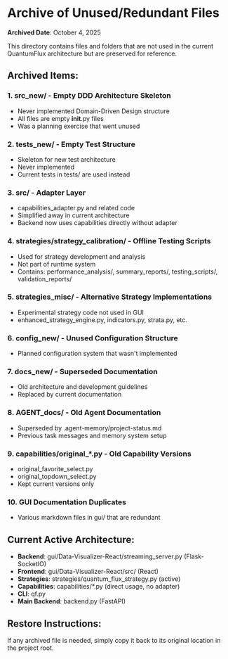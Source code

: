 # Archive of Unused/Redundant Files

**Archived Date**: October 4, 2025

This directory contains files and folders that are not used in the current QuantumFlux architecture but are preserved for reference.

## Archived Items:

### 1. src_new/ - Empty DDD Architecture Skeleton
- Never implemented Domain-Driven Design structure
- All files are empty __init__.py files
- Was a planning exercise that went unused

### 2. tests_new/ - Empty Test Structure
- Skeleton for new test architecture
- Never implemented
- Current tests in tests/ are used instead

### 3. src/ - Adapter Layer
- capabilities_adapter.py and related code
- Simplified away in current architecture
- Backend now uses capabilities directly without adapter

### 4. strategies/strategy_calibration/ - Offline Testing Scripts
- Used for strategy development and analysis
- Not part of runtime system
- Contains: performance_analysis/, summary_reports/, testing_scripts/, validation_reports/

### 5. strategies_misc/ - Alternative Strategy Implementations
- Experimental strategy code not used in GUI
- enhanced_strategy_engine.py, indicators.py, strata.py, etc.

### 6. config_new/ - Unused Configuration Structure
- Planned configuration system that wasn't implemented

### 7. docs_new/ - Superseded Documentation
- Old architecture and development guidelines
- Replaced by current documentation

### 8. AGENT_docs/ - Old Agent Documentation
- Superseded by .agent-memory/project-status.md
- Previous task messages and memory system setup

### 9. capabilities/original_*.py - Old Capability Versions
- original_favorite_select.py
- original_topdown_select.py
- Kept current versions only

### 10. GUI Documentation Duplicates
- Various markdown files in gui/ that are redundant

## Current Active Architecture:

- **Backend**: gui/Data-Visualizer-React/streaming_server.py (Flask-SocketIO)
- **Frontend**: gui/Data-Visualizer-React/src/ (React)
- **Strategies**: strategies/quantum_flux_strategy.py (active)
- **Capabilities**: capabilities/*.py (direct usage, no adapter)
- **CLI**: qf.py
- **Main Backend**: backend.py (FastAPI)

## Restore Instructions:

If any archived file is needed, simply copy it back to its original location in the project root.
